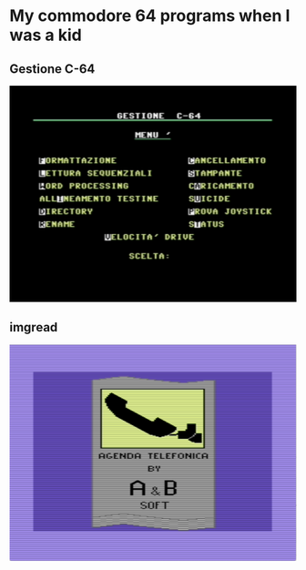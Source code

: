 # My commodore 64 programs when I was a kid

## Gestione C-64

![image](gestione-c-64.png)

## imgread

![image](imgread.png)
